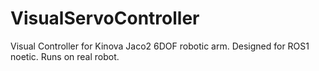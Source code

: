 # VisualServoController
Visual Controller for Kinova Jaco2 6DOF robotic arm. Designed for ROS1 noetic. Runs on real robot. 
